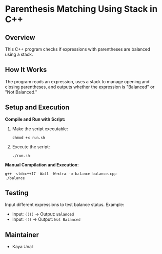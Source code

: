 # Parenthesis Matching Using Stack in C++

## Overview
This C++ program checks if expressions with parentheses are balanced using a stack.

## How It Works
The program reads an expression, uses a stack to manage opening and closing parentheses, 
and outputs whether the expression is 
"Balanced" or "Not Balanced."

## Setup and Execution
**Compile and Run with Script:**
1. Make the script executable:
   ```
   chmod +x run.sh
   ```
2. Execute the script:
   ```
   ./run.sh
   ```

**Manual Compilation and Execution:**
```
g++ -std=c++17 -Wall -Wextra -o balance balance.cpp
./balance
```

## Testing
Input different expressions to test balance status. Example:
- Input: `(())` → Output: `Balanced`
- Input: `(()` → Output: `Not Balanced`

## Maintainer
- Kaya Unal
